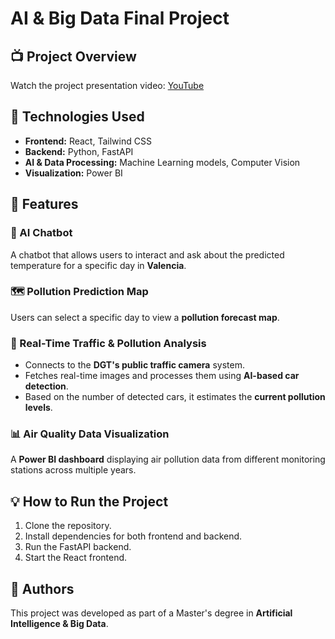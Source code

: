 # AI & Big Data Final Project

## 📺 Project Overview
Watch the project presentation video: [YouTube](https://www.youtube.com/watch?v=YiuGuVdVHY8)

## 🚀 Technologies Used
- **Frontend:** React, Tailwind CSS  
- **Backend:** Python, FastAPI  
- **AI & Data Processing:** Machine Learning models, Computer Vision  
- **Visualization:** Power BI  

## 📌 Features

### 🤖 AI Chatbot
A chatbot that allows users to interact and ask about the predicted temperature for a specific day in **Valencia**.

### 🗺️ Pollution Prediction Map
Users can select a specific day to view a **pollution forecast map**.

### 🚦 Real-Time Traffic & Pollution Analysis
- Connects to the **DGT's public traffic camera** system.  
- Fetches real-time images and processes them using **AI-based car detection**.  
- Based on the number of detected cars, it estimates the **current pollution levels**.  

### 📊 Air Quality Data Visualization
A **Power BI dashboard** displaying air pollution data from different monitoring stations across multiple years.

## 💡 How to Run the Project
1. Clone the repository.  
2. Install dependencies for both frontend and backend.  
3. Run the FastAPI backend.  
4. Start the React frontend.  

## 📝 Authors
This project was developed as part of a Master's degree in **Artificial Intelligence & Big Data**.
